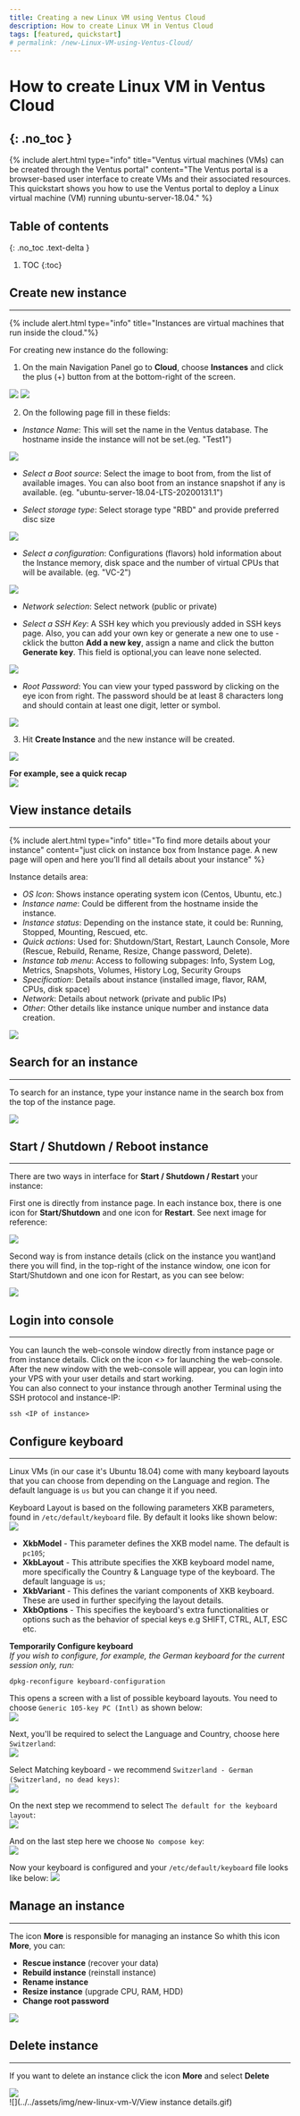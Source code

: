 ```yaml
---
title: Creating a new Linux VM using Ventus Cloud
description: How to create Linux VM in Ventus Cloud
tags: [featured, quickstart]
# permalink: /new-Linux-VM-using-Ventus-Cloud/
---
```


# How to create Linux VM in Ventus Cloud
{: .no_toc }
---

{% include alert.html type="info" title="Ventus virtual machines (VMs) can be created through the Ventus portal" content="The Ventus portal is a browser-based user interface to create VMs and their associated resources. This quickstart shows you how to use the Ventus portal to deploy a Linux virtual machine (VM) running ubuntu-server-18.04." %}

## Table of contents
{: .no_toc .text-delta }

1. TOC
{:toc}

## Create new instance
---

{% include alert.html type="info" title="Instances are virtual machines that run inside the cloud."%}

For creating new instance do the following:

1. On the main Navigation Panel go to **Cloud**, choose **Instances** and click the plus (+) button from at the bottom-right of the screen.

![](../../assets/img/new-linux-vm-V/instances-Ventus1.png)
![](../../assets/img/new-linux-vm-V/instances-Ventus0.png)

2. On the following page fill in these fields:

- _Instance Name_:
  This will set the name in the Ventus database. The hostname inside the instance will not be set.(eg. "Test1")

![](../../assets/img/new-linux-vm-V/instances-Ventus2.png)

- _Select a Boot source_:
  Select the image to boot from, from the list of available images. You can also boot from an instance snapshot if any is available. (eg. "ubuntu-server-18.04-LTS-20200131.1")

- _Select storage type_:
  Select storage type "RBD" and provide preferred disc size

![](../../assets/img/new-linux-vm-V/instances-Ventus3.png)

- _Select a configuration_:
  Configurations (flavors) hold information about the Instance memory, disk space and the number of virtual CPUs that will be available. (eg. "VC-2")

![](../../assets/img/new-linux-vm-V/instances-Ventus4.png)

- _Network selection_:
  Select network (public or private)

- _Select a SSH Key_:
  A SSH key which you previously added in SSH keys page. Also, you can add your own key or generate a new one to use - cklick the button **Add a new key**, assign a name and click the button **Generate key**.
  This field is optional,you can leave none selected.

![](../../assets/img/new-linux-vm-V/instances-Ventus5.png)

- _Root Password_:
  You can view your typed password by clicking on the eye icon from right. The password should be at least 8 characters long and should contain at least one digit, letter or symbol.

![](../../assets/img/new-linux-vm-V/instances-Ventus55.png)

3. Hit **Create Instance** and the new instance will be created.

![](../../assets/img/new-linux-vm-V/instances-Ventus6.png)

**For example, see a quick recap**  
![](../../assets/img/new-linux-vm-V/001.gif)

## View instance details
---

{% include alert.html type="info" title="To find more details about your instance" content="just click on instance box from Instance page. A new page will open and here you’ll find all details about your instance" %}

Instance details area:

- _OS Icon_: Shows instance operating system icon (Centos, Ubuntu, etc.)
- _Instance name_: Could be different from the hostname inside the instance.
- _Instance status_: Depending on the instance state, it could be: Running, Stopped, Mounting, Rescued, etc.
- _Quick actions_: Used for: Shutdown/Start, Restart, Launch Console, More (Rescue, Rebuild, Rename, Resize, Change password, Delete).
- _Instance tab menu_: Access to following subpages: Info, System Log, Metrics, Snapshots, Volumes, History Log, Security Groups
- _Specification_: Details about instance (installed image, flavor, RAM, CPUs, disk space)
- _Network_: Details about network (private and public IPs)
- _Other_: Other details like instance unique number and instance data creation.

![](../../assets/img/new-linux-vm-V/instances-Ventus7.png)

## Search for an instance
---

To search for an instance, type your instance name in the search box from the top of the instance page.

![](../../assets/img/new-linux-vm-V/instances-Ventus8.png)

## Start / Shutdown / Reboot instance
---

There are two ways in interface for **Start / Shutdown / Restart** your instance:

First one is directly from instance page. In each instance box, there is one icon for **Start/Shutdown** and one icon for **Restart**. See next image for reference:

![](../../assets/img/new-linux-vm-V/instances-Ventus9.png)

Second way is from instance details (click on the instance you want)and there you will find, in the top-right of the instance window, one icon for Start/Shutdown and one icon for Restart, as you can see below:

![](../../assets/img/new-linux-vm-V/instances-Ventus10.png)

## Login into console
---

You can launch the web-console window directly from instance page or from instance details. Click on the icon _<>_ for launching the web-console.  
After the new window with the web-console will appear, you can login into your VPS with your user details and start working.  
You can also connect to your instance through another Terminal using the SSH protocol and instance-IP:

```
ssh <IP of instance>
```

## Configure keyboard
---

Linux VMs (in our case it's Ubuntu 18.04) come with many keyboard layouts that you can choose from depending on the Language and region. The default language is `us` but you can change it if you need.  

Keyboard Layout is based on the following parameters XKB parameters, found in `/etc/default/keyboard` file. By default it looks like shown below:    
![](../../assets/img/new-linux-vm-V/instances-Ventus-add_1.png)  

- **XkbModel** - This parameter defines the XKB model name. The default is `pc105`;  
- **XkbLayout** - This attribute specifies the XKB keyboard model name, more specifically the Country & Language type of the keyboard. The default language is `us`;  
- **XkbVariant** - This defines the variant components of XKB keyboard. These are used in further specifying the layout details.  
- **XkbOptions** - This specifies the keyboard's extra functionalities or options such as the behavior of special keys e.g SHIFT, CTRL, ALT, ESC etc.  


**Temporarily Configure keyboard**  
_If you wish to configure, for example, the German keyboard for the current session only, run:_
```
dpkg-reconfigure keyboard-configuration
```

This opens a screen with a list of possible keyboard layouts. You need to choose `Generic 105-key PC (Intl)` as shown below:  
![](../../assets/img/new-linux-vm-V/instances-Ventus-add_2.png)  

Next, you'll be required to select the Language and Country, choose here `Switzerland`:    
![](../../assets/img/new-linux-vm-V/instances-Ventus-add_3.png)  

Select Matching keyboard - we recommend `Switzerland - German (Switzerland, no dead keys)`:  
![](../../assets/img/new-linux-vm-V/instances-Ventus-add_4.png)  

On the next step we recommend to select `The default for the keyboard layout`:    
![](../../assets/img/new-linux-vm-V/instances-Ventus-add_5.png)  

And on the last step here we choose `No compose key`:  
![](../../assets/img/new-linux-vm-V/instances-Ventus-add_6.png)  

Now your keyboard is configured and your `/etc/default/keyboard` file looks like below:
![](../../assets/img/new-linux-vm-V/instances-Ventus-add_7.png)  

## Manage an instance
---

The icon **More** is responsible for managing an instance
So whith this icon **More**, you can:

- **Rescue instance** (recover your data)
- **Rebuild instance** (reinstall instance)
- **Rename instance**
- **Resize instance** (upgrade CPU, RAM, HDD)
- **Change root password**

![](../../assets/img/new-linux-vm-V/instances-Ventus12.png)

## Delete instance
---

If you want to delete an instance click the icon **More** and select **Delete**

![](../../assets/img/new-linux-vm-V/instances-Ventus13.png)  
![](../../assets/img/new-linux-vm-V/View instance details.gif)
